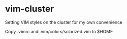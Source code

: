 # vim-cluster
Setting VIM styles on the cluster for my own convenience

Copy .vimrc and .vim/colors/solarized.vim to $HOME
